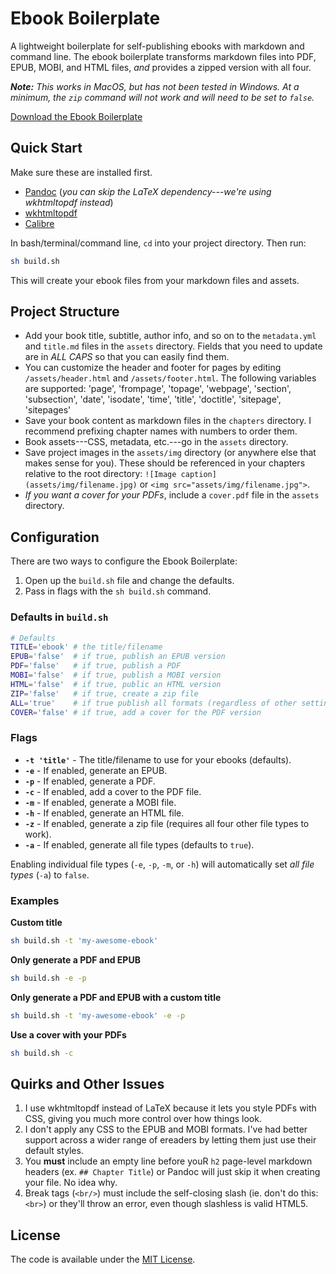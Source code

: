 # Ebook Boilerplate
A lightweight boilerplate for self-publishing ebooks with markdown and command line. The ebook boilerplate transforms markdown files into PDF, EPUB, MOBI, and HTML files, *and* provides a zipped version with all four.

*__Note:__ This works in MacOS, but has not been tested in Windows. At a minimum, the `zip` command will not work and will need to be set to `false`.*

[Download the Ebook Boilerplate](https://github.com/cferdinandi/ebook-boilerplate/archive/master.zip)



## Quick Start

Make sure these are installed first.

- [Pandoc](http://pandoc.org) (*you can skip the LaTeX dependency---we're using wkhtmltopdf instead*)
- [wkhtmltopdf](http://wkhtmltopdf.org)
- [Calibre](https://calibre-ebook.com/)

In bash/terminal/command line, `cd` into your project directory. Then run:

```bash
sh build.sh
```

This will create your ebook files from your markdown files and assets.



## Project Structure

- Add your book title, subtitle, author info, and so on to the `metadata.yml` and `title.md` files in the `assets` directory. Fields that you need to update are in *ALL CAPS* so that you can easily find them.
- You can customize the header and footer for pages by editing `/assets/header.html` and `/assets/footer.html`. The following variables are supported: 'page', 'frompage', 'topage', 'webpage', 'section', 'subsection', 'date', 'isodate', 'time', 'title', 'doctitle', 'sitepage', 'sitepages'
- Save your book content as markdown files in the `chapters` directory. I recommend prefixing chapter names with numbers to order them.
- Book assets---CSS, metadata, etc.---go in the `assets` directory.
- Save project images in the `assets/img` directory (or anywhere else that makes sense for you). These should be referenced in your chapters relative to the root directory: `![Image caption](assets/img/filename.jpg)` or `<img src="assets/img/filename.jpg">`.
- *If you want a cover for your PDFs*, include a `cover.pdf` file in the `assets` directory.



## Configuration

There are two ways to configure the Ebook Boilerplate:

1. Open up the `build.sh` file and change the defaults.
2. Pass in flags with the `sh build.sh` command.

### Defaults in `build.sh`

```bash
# Defaults
TITLE='ebook' # the title/filename
EPUB='false'  # if true, publish an EPUB version
PDF='false'   # if true, publish a PDF
MOBI='false'  # if true, publish a MOBI version
HTML='false'  # if true, public an HTML version
ZIP='false'   # if true, create a zip file
ALL='true'    # if true publish all formats (regardless of other settings)
COVER='false' # if true, add a cover for the PDF version
```

### Flags

- **`-t 'title'`** - The title/filename to use for your ebooks (defaults).
- **`-e`** - If enabled, generate an EPUB.
- **`-p`** - If enabled, generate a PDF.
- **`-c`** - If enabled, add a cover to the PDF file.
- **`-m`** - If enabled, generate a MOBI file.
- **`-h`** - If enabled, generate an HTML file.
- **`-z`** - If enabled, generate a zip file (requires all four other file types to work).
- **`-a`** - If enabled, generate all file types (defaults to `true`).

Enabling individual file types (`-e`, `-p`, `-m`, or `-h`) will automatically set *all file types* (`-a`) to `false`.

### Examples

**Custom title**

```bash
sh build.sh -t 'my-awesome-ebook'
```

**Only generate a PDF and EPUB**

```bash
sh build.sh -e -p
```

**Only generate a PDF and EPUB with a custom title**

```bash
sh build.sh -t 'my-awesome-ebook' -e -p
```

**Use a cover with your PDFs**

```bash
sh build.sh -c
```



## Quirks and Other Issues

1. I use wkhtmltopdf instead of LaTeX because it lets you style PDFs with CSS, giving you much more control over how things look.
2. I don't apply any CSS to the EPUB and MOBI formats. I've had better support across a wider range of ereaders by letting them just use their default styles.
3. You **must** include an empty line before youR `h2` page-level markdown headers (ex. `## Chapter Title`) or Pandoc will just skip it when creating your file. No idea why.
4. Break tags (`<br/>`) must include the self-closing slash (ie. don't do this: `<br>`) or they'll throw an error, even though slashless is valid HTML5.



## License

The code is available under the [MIT License](LICENSE.md).